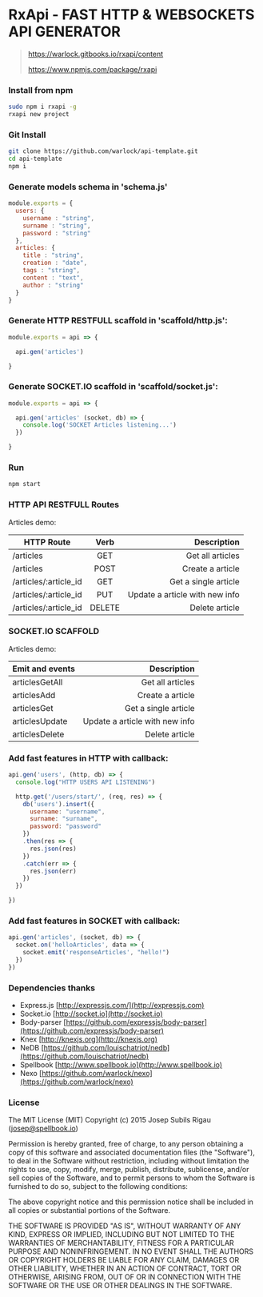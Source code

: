 # RxApi - FAST HTTP & WEBSOCKETS API GENERATOR
>
>https://warlock.gitbooks.io/rxapi/content
>
>https://www.npmjs.com/package/rxapi
>

### Install from npm
```sh
sudo npm i rxapi -g
rxapi new project
```

### Git Install
```sh
git clone https://github.com/warlock/api-template.git
cd api-template
npm i
```


### Generate models schema in 'schema.js'
```js
module.exports = {
  users: {
    username : "string",
    surname : "string",
    password : "string"
  },
  articles: {
    title : "string",
    creation : "date",
    tags : "string",
    content : "text",
    author : "string"
  }
}

```

### Generate HTTP RESTFULL scaffold in 'scaffold/http.js':
```js
module.exports = api => {

  api.gen('articles')

}
```

### Generate SOCKET.IO scaffold in 'scaffold/socket.js':
```js
module.exports = api => {

  api.gen('articles' (socket, db) => {
    console.log('SOCKET Articles listening...')
  })

}
```

### Run
```sh
npm start
```

### HTTP API RESTFULL Routes
Articles demo:

| HTTP Route             | Verb     | Description                    |
| ---------------------- |:--------:| ------------------------------:|
| /articles              |  GET     | Get all articles               |
| /articles              |  POST    | Create a article               |
| /articles/:article_id  |  GET     | Get a single article           |
| /articles/:article_id  |  PUT     | Update a article with new info |
| /articles/:article_id  |  DELETE  | Delete article                 |


### SOCKET.IO SCAFFOLD
Articles demo:

| Emit and events   | Description                    |
| ----------------- | ------------------------------:|
| articlesGetAll    | Get all articles               |
| articlesAdd       | Create a article               |
| articlesGet       | Get a single article           |
| articlesUpdate    | Update a article with new info |
| articlesDelete    | Delete article                 |

### Add fast features in HTTP with callback:
```js
api.gen('users', (http, db) => {
  console.log("HTTP USERS API LISTENING")

  http.get('/users/start/', (req, res) => {
    db('users').insert({
      username: "username",
      surname: "surname",
      password: "password"
    })
    .then(res => {
      res.json(res)
    })
    .catch(err => {
      res.json(err)
    })
  })

})
```

### Add fast features in SOCKET with callback:
```js
api.gen('articles', (socket, db) => {
  socket.on('helloArticles', data => {
    socket.emit('responseArticles', "hello!")
  })
})
```


### Dependencies thanks
- Express.js [http://expressjs.com/](http://expressjs.com)
- Socket.io [http://socket.io](http://socket.io)
- Body-parser [https://github.com/expressjs/body-parser](https://github.com/expressjs/body-parser)
- Knex [http://knexjs.org](http://knexjs.org)
- NeDB [https://github.com/louischatriot/nedb](https://github.com/louischatriot/nedb)
- Spellbook [http://www.spellbook.io](http://www.spellbook.io)
- Nexo [https://github.com/warlock/nexo](https://github.com/warlock/nexo)


### License

The MIT License (MIT) Copyright (c) 2015 Josep Subils Rigau (josep@spellbook.io)

Permission is hereby granted, free of charge, to any person obtaining a copy of this software and associated documentation files (the "Software"), to deal in the Software without restriction, including without limitation the rights to use, copy, modify, merge, publish, distribute, sublicense, and/or sell copies of the Software, and to permit persons to whom the Software is furnished to do so, subject to the following conditions:

The above copyright notice and this permission notice shall be included in all copies or substantial portions of the Software.

THE SOFTWARE IS PROVIDED "AS IS", WITHOUT WARRANTY OF ANY KIND, EXPRESS OR IMPLIED, INCLUDING BUT NOT LIMITED TO THE WARRANTIES OF MERCHANTABILITY, FITNESS FOR A PARTICULAR PURPOSE AND NONINFRINGEMENT. IN NO EVENT SHALL THE AUTHORS OR COPYRIGHT HOLDERS BE LIABLE FOR ANY CLAIM, DAMAGES OR OTHER LIABILITY, WHETHER IN AN ACTION OF CONTRACT, TORT OR OTHERWISE, ARISING FROM, OUT OF OR IN CONNECTION WITH THE SOFTWARE OR THE USE OR OTHER DEALINGS IN THE SOFTWARE.
